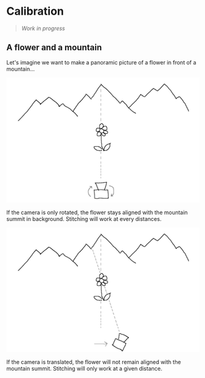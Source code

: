 # Calibration
> *Work in progress*

## A flower and a mountain
Let's imagine we want to make a panoramic picture of a flower in front of a mountain...

![](the_flower_and_the_mountain.png)

If the camera is only rotated, the flower stays aligned with the mountain summit in background. Stitching will work at every distances.

![](the_flower_and_the_mountain_translated.png)

If the camera is translated, the flower will not remain aligned with the mountain summit. Stitching will only work at a given distance.
